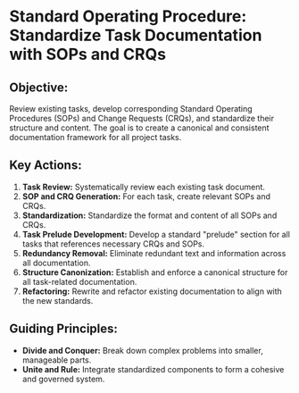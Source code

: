 # Standard Operating Procedure: Standardize Task Documentation with SOPs and CRQs

## Objective:
Review existing tasks, develop corresponding Standard Operating Procedures (SOPs) and Change Requests (CRQs), and standardize their structure and content. The goal is to create a canonical and consistent documentation framework for all project tasks.

## Key Actions:

1.  **Task Review:** Systematically review each existing task document.
2.  **SOP and CRQ Generation:** For each task, create relevant SOPs and CRQs.
3.  **Standardization:** Standardize the format and content of all SOPs and CRQs.
4.  **Task Prelude Development:** Develop a standard "prelude" section for all tasks that references necessary CRQs and SOPs.
5.  **Redundancy Removal:** Eliminate redundant text and information across all documentation.
6.  **Structure Canonization:** Establish and enforce a canonical structure for all task-related documentation.
7.  **Refactoring:** Rewrite and refactor existing documentation to align with the new standards.

## Guiding Principles:

*   **Divide and Conquer:** Break down complex problems into smaller, manageable parts.
*   **Unite and Rule:** Integrate standardized components to form a cohesive and governed system.